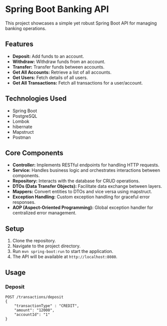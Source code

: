 # Spring Boot Banking API

This project showcases a simple yet robust Spring Boot API for managing banking operations.

## Features

- **Deposit:** Add funds to an account.
- **Withdraw:** Withdraw funds from an account.
- **Transfer:** Transfer funds between accounts.
- **Get All Accounts:** Retrieve a list of all accounts.
- **Get Users:** Fetch details of all users.
- **Get All Transactions:** Fetch all transactions for a user/account.

## Technologies Used
- Spring Boot
- PostgreSQL
- Lombok
- hibernate
- Mapstruct
- Postman

## Core Components

- **Controller:** Implements RESTful endpoints for handling HTTP requests.
- **Service:** Handles business logic and orchestrates interactions between components.
- **Repository:** Interacts with the database for CRUD operations.
- **DTOs (Data Transfer Objects):** Facilitate data exchange between layers.
- **Mappers:** Convert entities to DTOs and vice versa using mapstruct.
- **Exception Handling:** Custom exception handling for graceful error responses.
- **AOP (Aspect-Oriented Programming):** Global exception handler for centralized error management.

## Setup

1. Clone the repository.
2. Navigate to the project directory.
3. Run `mvn spring-boot:run` to start the application.
4. The API will be available at `http://localhost:8080`.

## Usage

### Deposit

```http
POST /transactions/deposit
{
    "transactionType" : "CREDIT",
    "amount": "12000",
    "accountId": "1"
}
